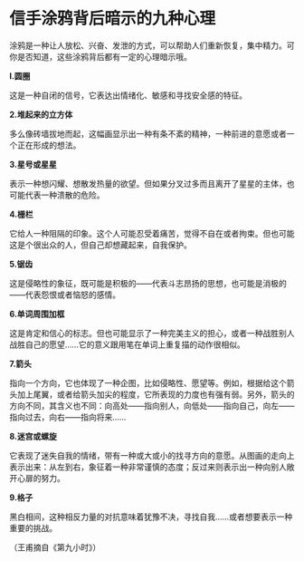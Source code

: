 # 信手涂鸦背后暗示的九种心理

涂鸦是一种让人放松、兴奋、发泄的方式，可以帮助人们重新恢复，集中精力。可你是否知道，这些涂鸦背后都有一定的心理暗示哦。 

**l.圆圈**

这是一种自闭的信号，它表达出情绪化、敏感和寻找安全感的特征。 

**2.堆起来的立方体**

多么像砖墙拔地而起，这幅画显示出一种有条不紊的精神，一种前进的意愿或者一个正在形成的想法。 

**3.星号或星星**

表示一种想闪耀、想散发热量的欲望。但如果分叉过多而且离开了星星的主体，也可能代表一种溃散的危险。 

**4.栅栏**

它给人一种阻隔的印象。这个人可能忍受着痛苦，觉得不自在或者拘束。但也可能这是个很出众的人，但自己却想藏起来，自我保护。 

**5.锯齿**

这是侵略性的象征，既可能是积极的——代表斗志昂扬的思想，也可能是消极的——代表怨恨或者恼怒的感情。 

**6.单词周围加框**

这是肯定和信心的标志。但也可能显示了一种完美主义的担心，或者一种战胜别人战胜自己的愿望……它的意义跟用笔在单词上重复描的动作很相似。 

**7.箭头**

指向一个方向，它也体现了一种企图，比如侵略性、愿望等。例如，根据给这个箭头加上尾翼，或者给箭头加尖的程度，它所表现的力度也有强有弱。另外，箭头的方向不同，其含义也不同：向高处——指向别人，向低处——指向自己，向左——指向过去，向右——指向将来…… 

**8.迷宫或螺旋**

它表现了迷失自我的情绪，带有一种或大或小的找寻方向的意愿。从图画的走向上表示出来：从左到右，象征着一种非常谨慎的态度；反过来则表示出一种向别人敞开心扉的努力。 

**9.格子**

黑白相间，这种相反力量的对抗意味着犹豫不决，寻找自我……或者想要表示一种重要的挑战。 

（王甫摘自《第九小时》）
